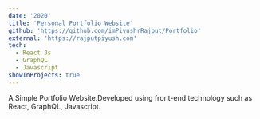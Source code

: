 ```yaml
---
date: '2020'
title: 'Personal Portfolio Website'
github: 'https://github.com/imPiyushrRajput/Portfolio'
external: 'https://rajputpiyush.com'
tech:
  - React Js
  - GraphQL
  - Javascript
showInProjects: true
---
```


A Simple Portfolio Website.Developed using front-end technology such as React, GraphQL, Javascript.
